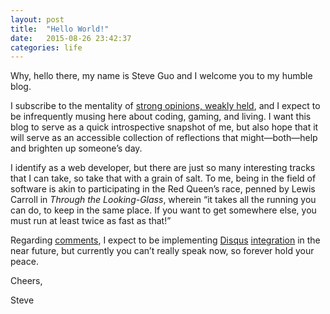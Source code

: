 ```yaml
---
layout: post
title:  "Hello World!"
date:   2015-08-26 23:42:37
categories: life
---
```


Why, hello there, my name is Steve Guo and I welcome you to my humble blog.

I subscribe to the mentality of [strong opinions, weakly held][strong-opinions], and I expect to be infrequently musing here about coding, gaming, and living. I want this blog to serve as a quick introspective snapshot of me, but also hope that it will serve as an accessible collection of reflections that might—both—help and brighten up someone’s day.

I identify as a web developer, but there are just so many interesting tracks that I can take, so take that with a grain of salt. To me, being in the field of software is akin to participating in the Red Queen’s race, penned by Lewis Carroll in *Through the Looking-Glass*, wherein “it takes all the running you can do, to keep in the same place. If you want to get somewhere else, you must run at least twice as fast as that!”

Regarding [comments][blog-comments], I expect to be implementing [Disqus][disqus] [integration][hereo] in the near future, but currently you can’t really speak now, so forever hold your peace.

Cheers,

Steve

[strong-opinions]: http://www.saffo.com/02008/07/26/strong-opinions-weakly-held/
[blog-comments]: http://blog.codinghorror.com/a-blog-without-comments-is-not-a-blog/
[disqus]: https://disqus.com/
[hereo]: http://joshualande.com/jekyll-github-pages-poole/